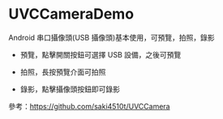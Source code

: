 # UVCCameraDemo

Android 串口攝像頭(USB 攝像頭)基本使用，可預覽，拍照，錄影

+ 預覽，點擊開關按鈕可選擇 USB 設備，之後可預覽

+ 拍照，長按預覽介面可拍照

+ 錄影，點擊攝像頭按鈕即可錄影

參考：https://github.com/saki4510t/UVCCamera

